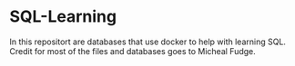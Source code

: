 # SQL-Learning
In this repositort are databases that use docker to help with learning SQL. Credit for most of the files and databases goes to Micheal Fudge.
